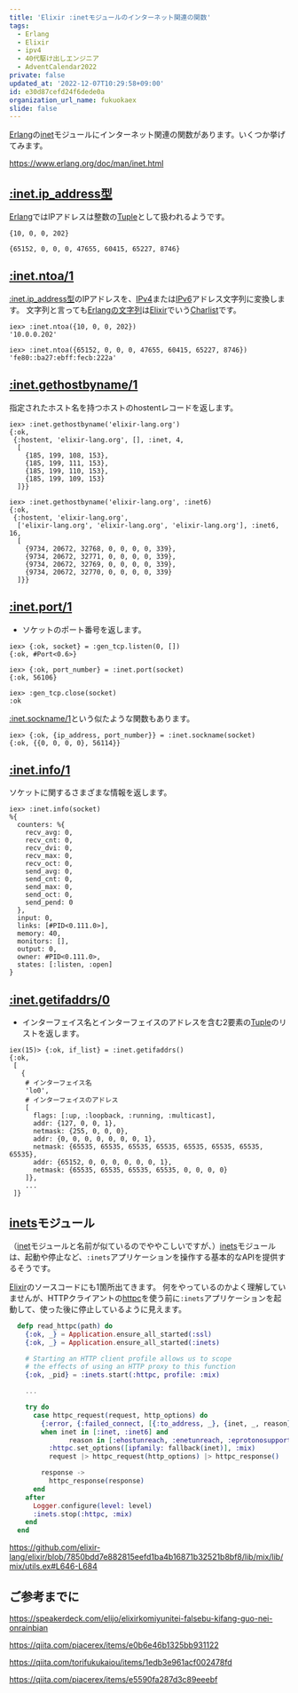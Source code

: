 ```yaml
---
title: 'Elixir :inetモジュールのインターネット関連の関数'
tags:
  - Erlang
  - Elixir
  - ipv4
  - 40代駆け出しエンジニア
  - AdventCalendar2022
private: false
updated_at: '2022-12-07T10:29:58+09:00'
id: e30d87cefd24f6dede0a
organization_url_name: fukuokaex
slide: false
---
```

[Erlang]の[inet]モジュールにインターネット関連の関数があります。いくつか挙げてみます。

https://www.erlang.org/doc/man/inet.html

## [:inet.ip_address型]

[Erlang]ではIPアドレスは整数の[Tuple]として扱われるようです。

```elixir:IPv4の例
{10, 0, 0, 202}
```

```elixir:IPv6の例
{65152, 0, 0, 0, 47655, 60415, 65227, 8746}
```

## [:inet.ntoa/1]

[:inet.ip_address型]のIPアドレスを、[IPv4]または[IPv6]アドレス文字列に変換します。
文字列と言っても[Erlangの文字列]は[Elixir]でいう[Charlist]です。

```elixir:IEx IPv4の例
iex> :inet.ntoa({10, 0, 0, 202})
'10.0.0.202'
```

```elixir:IEx IPv6の例
iex> :inet.ntoa({65152, 0, 0, 0, 47655, 60415, 65227, 8746})
'fe80::ba27:ebff:fecb:222a'
```

## [:inet.gethostbyname/1]

指定されたホスト名を持つホストのhostentレコードを返します。

```elixir:IEx IPv4の例
iex> :inet.gethostbyname('elixir-lang.org')
{:ok,
 {:hostent, 'elixir-lang.org', [], :inet, 4,
  [
    {185, 199, 108, 153},
    {185, 199, 111, 153},
    {185, 199, 110, 153},
    {185, 199, 109, 153}
  ]}}
```

```elixir:IEx IPv6の例
iex> :inet.gethostbyname('elixir-lang.org', :inet6)
{:ok,
 {:hostent, 'elixir-lang.org',
  ['elixir-lang.org', 'elixir-lang.org', 'elixir-lang.org'], :inet6, 16,
  [
    {9734, 20672, 32768, 0, 0, 0, 0, 339},
    {9734, 20672, 32771, 0, 0, 0, 0, 339},
    {9734, 20672, 32769, 0, 0, 0, 0, 339},
    {9734, 20672, 32770, 0, 0, 0, 0, 339}
  ]}}
```

## [:inet.port/1]

- ソケットのポート番号を返します。

```elixir:IEx
iex> {:ok, socket} = :gen_tcp.listen(0, [])
{:ok, #Port<0.6>}

iex> {:ok, port_number} = :inet.port(socket)
{:ok, 56106}

iex> :gen_tcp.close(socket)
:ok
```

[:inet.sockname/1]という似たような関数もあります。

```elixir:IEx
iex> {:ok, {ip_address, port_number}} = :inet.sockname(socket)
{:ok, {{0, 0, 0, 0}, 56114}}
```

## [:inet.info/1]

ソケットに関するさまざまな情報を返します。

```elixir:IEx
iex> :inet.info(socket)
%{
  counters: %{
    recv_avg: 0,
    recv_cnt: 0,
    recv_dvi: 0,
    recv_max: 0,
    recv_oct: 0,
    send_avg: 0,
    send_cnt: 0,
    send_max: 0,
    send_oct: 0,
    send_pend: 0
  },
  input: 0,
  links: [#PID<0.111.0>],
  memory: 40,
  monitors: [],
  output: 0,
  owner: #PID<0.111.0>,
  states: [:listen, :open]
}
```

## [:inet.getifaddrs/0]

- インターフェイス名とインターフェイスのアドレスを含む2要素の[Tuple]のリストを返します。

```elixir:IEx
iex(15)> {:ok, if_list} = :inet.getifaddrs()
{:ok,
 [
   {
    # インターフェイス名
    'lo0',
    # インターフェイスのアドレス
    [
      flags: [:up, :loopback, :running, :multicast],
      addr: {127, 0, 0, 1},
      netmask: {255, 0, 0, 0},
      addr: {0, 0, 0, 0, 0, 0, 0, 1},
      netmask: {65535, 65535, 65535, 65535, 65535, 65535, 65535, 65535},
      addr: {65152, 0, 0, 0, 0, 0, 0, 1},
      netmask: {65535, 65535, 65535, 65535, 0, 0, 0, 0}
    ]},
    ...
 ]}
```

## [inets]モジュール

（[inet]モジュールと名前が似ているのでややこしいですが、）[inets]モジュールは、起動や停止など、`:inets`アプリケーションを操作する基本的なAPIを提供するそうです。

[Elixir]のソースコードにも1箇所出てきます。 何をやっているのかよく理解していませんが、HTTPクライアントの[httpc]を使う前に`:inets`アプリケーションを起動して、使った後に停止しているように見えます。

```elixir
  defp read_httpc(path) do
    {:ok, _} = Application.ensure_all_started(:ssl)
    {:ok, _} = Application.ensure_all_started(:inets)

    # Starting an HTTP client profile allows us to scope
    # the effects of using an HTTP proxy to this function
    {:ok, _pid} = :inets.start(:httpc, profile: :mix)

    ...

    try do
      case httpc_request(request, http_options) do
        {:error, {:failed_connect, [{:to_address, _}, {inet, _, reason}]}}
        when inet in [:inet, :inet6] and
               reason in [:ehostunreach, :enetunreach, :eprotonosupport, :nxdomain] ->
          :httpc.set_options([ipfamily: fallback(inet)], :mix)
          request |> httpc_request(http_options) |> httpc_response()

        response ->
          httpc_response(response)
      end
    after
      Logger.configure(level: level)
      :inets.stop(:httpc, :mix)
    end
  end
```

https://github.com/elixir-lang/elixir/blob/7850bdd7e882815eefd1ba4b16871b32521b8bf8/lib/mix/lib/mix/utils.ex#L646-L684

## ご参考までに

https://speakerdeck.com/elijo/elixirkomiyunitei-falsebu-kifang-guo-nei-onrainbian

https://qiita.com/piacerex/items/e0b6e46b1325bb931122

https://qiita.com/torifukukaiou/items/1edb3e961acf002478fd

https://qiita.com/piacerex/items/e5590fa287d3c89eeebf

[Dashbit]: https://dashbit.co/
[Elixir]: https://elixir-lang.org/
[Erlang]: https://www.erlang.org/
[Phoenix]: https://www.phoenixframework.org/
[Nerves]: https://hexdocs.pm/nerves
[Livebook]: https://livebook.dev/
[IEx]: https://elixirschool.com/ja/lessons/basics/basics/#%E5%AF%BE%E8%A9%B1%E3%83%A2%E3%83%BC%E3%83%89
[Node | hexdocs]: https://hexdocs.pm/elixir/Node.html
[otp_distribution | elixirschool]: https://elixirschool.com/ja/lessons/advanced/otp_distribution
[Node.ping/1]: https://hexdocs.pm/elixir/Node.html#ping/1
[Node.connect/1]: https://hexdocs.pm/elixir/Node.html#connect/1
[Node.spawn/2]: https://hexdocs.pm/elixir/Node.html#spawn/2
[Node.list/0]: https://hexdocs.pm/elixir/Node.html#list/0
[Node.set_cookie/2]: https://hexdocs.pm/elixir/Node.html#set_cookie/2
[Node.get_cookie/0]: https://hexdocs.pm/elixir/Node.html#get_cookie/0
[epmd]: https://www.erlang.org/doc/man/epmd.html
[rpc]: https://www.erlang.org/doc/man/rpc.html
[erpc]: https://www.erlang.org/doc/man/erpc.html
[phoenix_live_dashboard]: https://github.com/phoenixframework/phoenix_live_dashboard
[phoenix_pubsub]: https://github.com/phoenixframework/phoenix_pubsub
[遠隔手続き呼出し]: https://ja.wikipedia.org/wiki/%E9%81%A0%E9%9A%94%E6%89%8B%E7%B6%9A%E3%81%8D%E5%91%BC%E5%87%BA%E3%81%97
[BEAM (Erlang virtual machine)]: https://en.wikipedia.org/wiki/BEAM_(Erlang_virtual_machine)
[:rpc.call/4]: https://www.erlang.org/doc/man/rpc.html#call-4
[IEx.Helpers.open/1]: https://hexdocs.pm/iex/IEx.Helpers.html#open/1
[Enum.reduce/3]: https://hexdocs.pm/elixir/Enum.html#reduce/3
[IEx.Helpers.h/1]: https://hexdocs.pm/iex/IEx.Helpers.html#h/1
[VS Code]: https://code.visualstudio.com/
[環境変数]: https://ja.wikipedia.org/wiki/%E7%92%B0%E5%A2%83%E5%A4%89%E6%95%B0
[Kernel]: https://hexdocs.pm/elixir/Kernel.html
[:inet.gethostbyname/1]: https://www.erlang.org/doc/man/inet.html#gethostbyname-1
[:inet.getifaddrs/0]: https://www.erlang.org/doc/man/inet.html#getifaddrs-0
[:inet.info/1]: https://www.erlang.org/doc/man/inet.html#info-1
[:inet.ip_address型]: https://www.erlang.org/doc/man/inet.html#type-ip_address
[:inet.ntoa/1]: https://www.erlang.org/doc/man/inet.html#ntoa-1
[:inet.port/1]: https://www.erlang.org/doc/man/inet.html#port-1
[:inet.sockname/1]: https://www.erlang.org/doc/man/inet.html#sockname-1
[Charlist]: https://elixir-lang.org/getting-started/binaries-strings-and-char-lists.html#charlists
[Erlangの文字列]: https://www.erlang.org/doc/man/erlang.html#type-string
[inet]: https://www.erlang.org/doc/man/inet.html
[IPv4]: https://ja.wikipedia.org/wiki/IPv4
[IPv6]: https://ja.wikipedia.org/wiki/IPv6
[Tuple]: https://hexdocs.pm/elixir/Tuple.html
[inets]: https://www.erlang.org/doc/man/inets.html
[httpc]: https://www.erlang.org/doc/man/httpc.html

